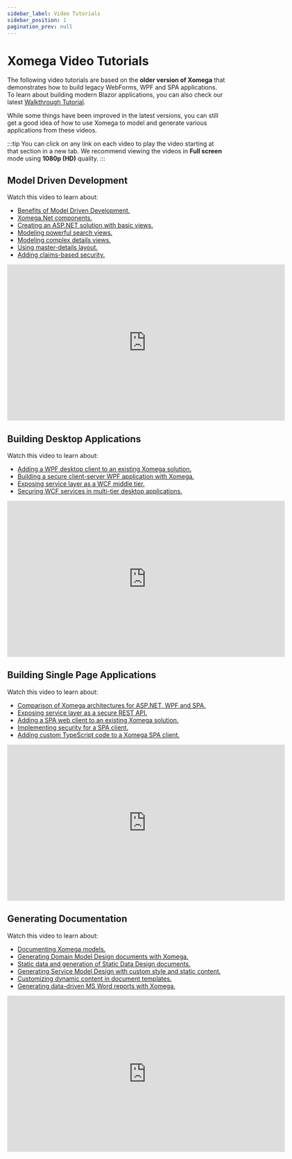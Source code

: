 ```yaml
---
sidebar_label: Video Tutorials
sidebar_position: 1
pagination_prev: null
---
```


# Xomega Video Tutorials

The following video tutorials are based on the **older version of Xomega** that demonstrates how to build legacy WebForms, WPF and SPA applications. To learn about building modern Blazor applications, you can also check our latest [Walkthrough Tutorial](../../tutorial/get-started).

While some things have been improved in the latest versions, you can still get a good idea of how to use Xomega to model and generate various applications from these videos.

:::tip
You can click on any link on each video to play the video starting at that section in a new tab. We recommend viewing the videos in **Full screen** mode using **1080p (HD)** quality.
:::

## Model Driven Development

Watch this video to learn about:

- [Benefits of Model Driven Development.](https://www.youtube.com/embed/50Kpk2m8RNo?start=0&vq=hd1080&rel=0&autoplay=1)
- [Xomega.Net components.](https://www.youtube.com/embed/50Kpk2m8RNo?start=165&vq=hd1080&rel=0&autoplay=1)
- [Creating an ASP.NET solution with basic views.](https://www.youtube.com/embed/50Kpk2m8RNo?start=305&vq=hd1080&rel=0&autoplay=1)
- [Modeling powerful search views.](https://www.youtube.com/embed/50Kpk2m8RNo?start=700&vq=hd1080&rel=0&autoplay=1)
- [Modeling complex details views.](https://www.youtube.com/embed/50Kpk2m8RNo?start=1694&vq=hd1080&rel=0&autoplay=1)
- [Using master-details layout.](https://www.youtube.com/embed/50Kpk2m8RNo?start=3220&vq=hd1080&rel=0&autoplay=1)
- [Adding claims-based security.](https://www.youtube.com/embed/50Kpk2m8RNo?start=3324&vq=hd1080&rel=0&autoplay=1)

<iframe width="640" height="360" src="https://www.youtube.com/embed/50Kpk2m8RNo?start=0&vq=hd1080&rel=0"
    frameBorder="0" allow="autoplay; encrypted-media" allowFullScreen="true"></iframe>

## Building Desktop Applications

Watch this video to learn about:

- [Adding a WPF desktop client to an existing Xomega solution.](https://www.youtube.com/embed/JH1XMlD5Co8?start=151&vq=hd1080&rel=0&autoplay=1)
- [Building a secure client-server WPF application with Xomega.](https://www.youtube.com/embed/JH1XMlD5Co8?start=436&vq=hd1080&rel=0&autoplay=1)
- [Exposing service layer as a WCF middle tier.](https://www.youtube.com/embed/JH1XMlD5Co8?start=582&vq=hd1080&rel=0&autoplay=1)
- [Securing WCF services in multi-tier desktop applications.](https://www.youtube.com/embed/JH1XMlD5Co8?start=801&vq=hd1080&rel=0&autoplay=1)

<iframe width="640" height="360" src="https://www.youtube.com/embed/JH1XMlD5Co8?start=0&vq=hd1080&rel=0"
    frameBorder="0" allow="autoplay; encrypted-media" allowFullScreen="true"></iframe>

## Building Single Page Applications

Watch this video to learn about:

- [Comparison of Xomega architectures for ASP.NET, WPF and SPA.](https://www.youtube.com/embed/bRAkv2jPvAU?start=219&vq=hd1080&rel=0&autoplay=1)
- [Exposing service layer as a secure REST API.](https://www.youtube.com/embed/bRAkv2jPvAU?start=433&vq=hd1080&rel=0&autoplay=1)
- [Adding a SPA web client to an existing Xomega solution.](https://www.youtube.com/embed/bRAkv2jPvAU?start=841&vq=hd1080&rel=0&autoplay=1)
- [Implementing security for a SPA client.](https://www.youtube.com/embed/bRAkv2jPvAU?start=1380&vq=hd1080&rel=0&autoplay=1)
- [Adding custom TypeScript code to a Xomega SPA client.](https://www.youtube.com/embed/bRAkv2jPvAU?start=1587&vq=hd1080&rel=0&autoplay=1)

<iframe width="640" height="360" src="https://www.youtube.com/embed/bRAkv2jPvAU?start=0&vq=hd1080&rel=0"
    frameBorder="0" allow="autoplay; encrypted-media" allowFullScreen="true"></iframe>

## Generating Documentation

Watch this video to learn about:

- [Documenting Xomega models.](https://www.youtube.com/embed/l7vGi-5Jxkg?start=137&vq=hd1080&rel=0&autoplay=1)
- [Generating Domain Model Design documents with Xomega.](https://www.youtube.com/embed/l7vGi-5Jxkg?start=628&vq=hd1080&rel=0&autoplay=1)
- [Static data and generation of Static Data Design documents.](https://www.youtube.com/embed/l7vGi-5Jxkg?start=918&vq=hd1080&rel=0&autoplay=1)
- [Generating Service Model Design with custom style and static content.](https://www.youtube.com/embed/l7vGi-5Jxkg?start=1245&vq=hd1080&rel=0&autoplay=1)
- [Customizing dynamic content in document templates.](https://www.youtube.com/embed/l7vGi-5Jxkg?start=1530&vq=hd1080&rel=0&autoplay=1)
- [Generating data-driven MS Word reports with Xomega.](https://www.youtube.com/embed/l7vGi-5Jxkg?start=2005&vq=hd1080&rel=0&autoplay=1)

<iframe width="640" height="360" src="https://www.youtube.com/embed/l7vGi-5Jxkg?start=0&vq=hd1080&rel=0"
    frameBorder="0" allow="autoplay; encrypted-media" allowFullScreen="true"></iframe>
